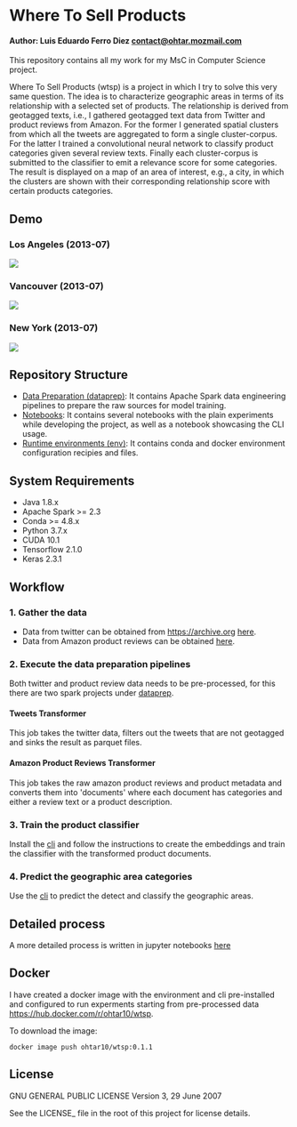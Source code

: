 # Where To Sell Products
#### Author: Luis Eduardo Ferro Diez <a href="mailto:contact@ohtar.mozmail.com">contact@ohtar.mozmail.com</a>

This repository contains all my work for my MsC in Computer Science project.

Where To Sell Products (wtsp) is a project in which I try to solve this very same question. The idea is to characterize geographic areas in terms of its relationship with a selected set of products. The relationship is derived from geotagged texts, i.e., I gathered geotagged text data from Twitter and product reviews from Amazon. For the former I generated spatial clusters from which all the tweets are aggregated to form a single cluster-corpus. For the latter I trained a convolutional neural network to classify product categories given several review texts. Finally each cluster-corpus is submitted to the classifier to emit a relevance score for some categories. The result is displayed on a map of an area of interest, e.g., a city, in which the clusters are shown with their corresponding relationship score with certain products categories.

## Demo
### Los Angeles (2013-07)
![](./media/wtsp-demo-la.gif)

### Vancouver (2013-07)
![](./media/wtsp-demo-vancouver.gif)

### New York (2013-07)
![](./media/wtsp-demo-newyork.gif)

## Repository Structure
* [Data Preparation (dataprep)](dataprep/): It contains Apache Spark data engineering pipelines to prepare the raw sources for model training.
* [Notebooks](notebooks/): It contains several notebooks with the plain experiments while developing the project, as well as a notebook showcasing the CLI usage.
* [Runtime environments (env)](env/): It contains conda and docker environment configuration recipies and files.

## System Requirements
* Java 1.8.x
* Apache Spark >= 2.3
* Conda >= 4.8.x
* Python 3.7.x
* CUDA 10.1
* Tensorflow 2.1.0
* Keras 2.3.1

## Workflow
### 1. Gather the data
* Data from twitter can be obtained from https://archive.org <a href="https://archive.org/details/twitterstream&tab=collection">here</a>.
* Data from Amazon product reviews can be obtained <a href="http://jmcauley.ucsd.edu/data/amazon/">here</a>.

### 2. Execute the data preparation pipelines
Both twitter and product review data needs to be pre-processed, for this there are two spark projects under [dataprep](dataprep/).
#### Tweets Transformer
This job takes the twitter data, filters out the tweets that are not geotagged and sinks the result as parquet files.
#### Amazon Product Reviews Transformer
This job takes the raw amazon product reviews and product metadata and converts them into 'documents' where each document has categories and either a review text or a product description.

### 3. Train the product classifier
Install the [cli](cli/) and follow the instructions to create the embeddings and train the classifier with the transformed product documents.

### 4. Predict the geographic area categories
Use the [cli](cli/) to predict the detect and classify the geographic
areas.

## Detailed process
A more detailed process is written in jupyter notebooks [here](notebooks/jupyter/)

## Docker
I have created a docker image with the environment and cli pre-installed and configured to run experments starting from pre-processed data https://hub.docker.com/r/ohtar10/wtsp.

To download the image:
```
docker image push ohtar10/wtsp:0.1.1
```

## License

GNU GENERAL PUBLIC LICENSE
Version 3, 29 June 2007

See the LICENSE_ file in the root of this project for license details.
